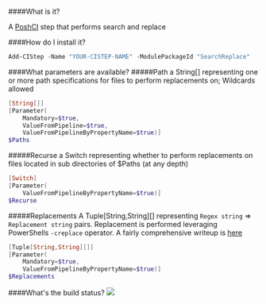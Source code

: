 ####What is it?

A [PoshCI](https://github.com/PoshCI/PoshCI) step that performs search and replace

####How do I install it?

```PowerShell
Add-CIStep -Name "YOUR-CISTEP-NAME" -ModulePackageId "SearchReplace"
```

####What parameters are available?
#####Path
a String[] representing one or more path specifications for files to perform replacements on; Wildcards allowed
```PowerShell
[String[]]
[Parameter(
	Mandatory=$true,
    ValueFromPipeline=$true,
	ValueFromPipelineByPropertyName=$true)]
$Paths
```

#####Recurse
a Switch representing whether to perform replacements on files located in sub directories of $Paths (at any depth)
```PowerShell
[Switch]
[Parameter(
	ValueFromPipelineByPropertyName=$true)]
$Recurse
```

#####Replacements
A Tuple[String,String][] representing `Regex string` => `Replacement string` pairs. Replacement is performed leveraging PowerShells `-creplace` operator. A fairly comprehensive writeup is [here](http://www.regular-expressions.info/powershell.html) 
```PowerShell
[Tuple[String,String][]]
[Parameter(
	Mandatory=$true,
	ValueFromPipelineByPropertyName=$true)]
$Replacements
```

####What's the build status?
![](https://ci.appveyor.com/api/projects/status/sye7k4oc83plnib3?svg=true)

